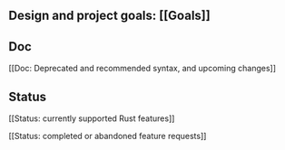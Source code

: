 ## Design and project goals: [[Goals]]

## Doc

[[Doc: Deprecated and recommended syntax, and upcoming changes]]

## Status

[[Status: currently supported Rust features]]

[[Status: completed or abandoned feature requests]]